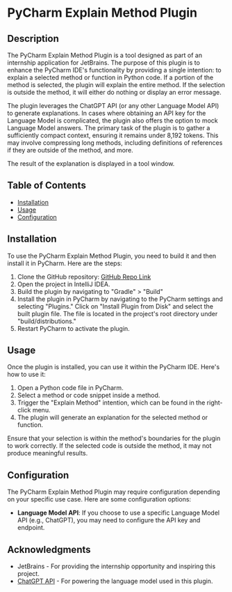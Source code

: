 # PyCharm Explain Method Plugin

## Description

The PyCharm Explain Method Plugin is a tool designed as part of an internship application for JetBrains. The purpose of this plugin is to enhance the PyCharm IDE's functionality by providing a single intention: to explain a selected method or function in Python code. If a portion of the method is selected, the plugin will explain the entire method. If the selection is outside the method, it will either do nothing or display an error message.

The plugin leverages the ChatGPT API (or any other Language Model API) to generate explanations. In cases where obtaining an API key for the Language Model is complicated, the plugin also offers the option to mock Language Model answers. The primary task of the plugin is to gather a sufficiently compact context, ensuring it remains under 8,192 tokens. This may involve compressing long methods, including definitions of references if they are outside of the method, and more.

The result of the explanation is displayed in a tool window.

## Table of Contents

- [Installation](#installation)
- [Usage](#usage)
- [Configuration](#configuration)

## Installation

To use the PyCharm Explain Method Plugin, you need to build it and then install it in PyCharm. Here are the steps:

1. Clone the GitHub repository: [GitHub Repo Link](https://github.com/alexojica/jetbrains-llm-pycharm-plugin/)
2. Open the project in IntelliJ IDEA.
3. Build the plugin by navigating to "Gradle" > "Build"
4. Install the plugin in PyCharm by navigating to the PyCharm settings and selecting "Plugins." Click on "Install Plugin from Disk" and select the built plugin file. The file is located in the project's root directory under "build/distributions."
5. Restart PyCharm to activate the plugin.

## Usage

Once the plugin is installed, you can use it within the PyCharm IDE. Here's how to use it:

1. Open a Python code file in PyCharm.
2. Select a method or code snippet inside a method.
3. Trigger the "Explain Method" intention, which can be found in the right-click menu.
4. The plugin will generate an explanation for the selected method or function.

Ensure that your selection is within the method's boundaries for the plugin to work correctly. If the selected code is outside the method, it may not produce meaningful results.

## Configuration

The PyCharm Explain Method Plugin may require configuration depending on your specific use case. Here are some configuration options:

- **Language Model API**: If you choose to use a specific Language Model API (e.g., ChatGPT), you may need to configure the API key and endpoint.


## Acknowledgments

- JetBrains - For providing the internship opportunity and inspiring this project.
- [ChatGPT API](https://platform.openai.com/docs/) - For powering the language model used in this plugin.

